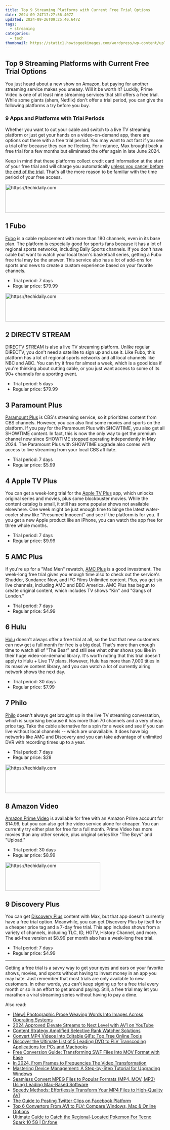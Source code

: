 ```yaml
---
title: Top 9 Streaming Platforms with Current Free Trial Options
date: 2024-09-24T17:27:56.407Z
updated: 2024-09-26T09:25:40.647Z
tags:
  - streaming
categories:
  - tech
thumbnail: https://static1.howtogeekimages.com/wordpress/wp-content/uploads/2024/07/some-streaming-services-logos.jpg
---
```


## Top 9 Streaming Platforms with Current Free Trial Options

You just heard about a new show on Amazon, but paying for another streaming service makes you uneasy. Will it be worth it? Luckily, Prime Video is one of at least nine streaming services that still offers a free trial. While some giants (ahem, Netflix) don't offer a trial period, you can give the following platforms a try before you buy.

### **9 Apps and Platforms with Trial Periods** 

 Whether you want to cut your cable and switch to a live TV streaming platform or just get your hands on a video-on-demand app, there are options out there with a free trial period. You may want to act fast if you see a trial offer because they can be fleeting. For instance, Max brought back a free trial for a few months but eliminated the offer again in late June 2024.

 Keep in mind that these platforms collect credit card information at the start of your free trial and will charge you automatically [unless you cancel before the end of the trial](https://remote-screen-capture.techidaily.com/updated-enhance-your-file-management-six-tips-for-win-11s-mov-files/). That's all the more reason to be familiar with the time period of your free access.

<!-- affiliate ads begin -->
<a href="https://aligracehair.sjv.io/c/5597632/1959778/19272" target="_top" id="1959778">
  <img src="//a.impactradius-go.com/display-ad/19272-1959778" border="0" alt="https://techidaily.com" width="728" height="90"/>
</a>
<img height="0" width="0" src="https://aligracehair.sjv.io/i/5597632/1959778/19272" style="position:absolute;visibility:hidden;" border="0" />
<!-- affiliate ads end -->

## 1  Fubo 

[Fubo](http://www.fubo.tv/stream/tv/?irad=343747&irmp=156932&subId1=FreeTrialStreamingServices&partnerpropertyid=229384) is a cable replacement with more than 180 channels, even in its base plan. The platform is especially good for sports fans because it has a lot of regional sports networks, including Bally Sports channels. If you don't have cable but want to watch your local team's basketball series, getting a Fubo free trial may be the answer. This service also has a lot of add-ons for sports and news to create a custom experience based on your favorite channels.

* Trial period: 7 days
* Regular price: $79.99

<!-- affiliate ads begin -->
<a href="https://ephamedtechinc.pxf.io/c/5597632/2130530/26400" target="_top" id="2130530">
  <img src="//a.impactradius-go.com/display-ad/26400-2130530" border="0" alt="https://techidaily.com" width="728" height="90"/>
</a>
<img height="0" width="0" src="https://ephamedtechinc.pxf.io/i/5597632/2130530/26400" style="position:absolute;visibility:hidden;" border="0" />
<!-- affiliate ads end -->

## 2  DIRECTV STREAM 

[DIRECTV STREAM](https://streamtv.directv.com/affiliates/?cjdata=MXxOfDB8WXww&utm%5Fcampaign=STREAM&utm%5Fmedium=Affiliate&utm%5Fsource=2786910&utm%5Faudience=Prospect&utm%5Fcreative=Valnet+Inc.&cjevent=260726c7411711ef812300710a82b824&utm%5Fcontent=Sign+up+for+DIRECTV+STREAM%E2%84%A0+and+start+streaming+instantly.+Start+with+a+free+trial.+Restr%27s+apply) is also a live TV streaming platform. Unlike regular DIRECTV, you don't need a satellite to sign up and use it. Like Fubo, this platform has a lot of regional sports networks and all local channels like NBC and ABC. You can try it free for almost a week, which is a good idea if you're thinking about cutting cable, or you just want access to some of its 90+ channels for a sporting event.

* Trial period: 5 days
* Regular price: $79.99

## 3  Paramount Plus 

[Paramount Plus](https://paramountplus.qflm.net/c/156932/175360/3065?subId1=UUhtgUeUpU2004072&subId2=ehtg&u=https%3A%2F%2Fwww.paramountplus.com%2F) is CBS's streaming service, so it prioritizes content from CBS channels. However, you can also find some movies and sports on the platform. If you pay for the Paramount Plus with SHOWTIME, you also get all SHOWTIME content. In fact, this is now the only way to get the premium channel now since SHOWTIME stopped operating independently in May 2024\. The Paramount Plus with SHOWTIME upgrade also comes with access to live streaming from your local CBS affiliate.

* Trial period: 7 days
* Regular price: $5.99

## 4  Apple TV Plus 

 You can get a week-long trial for the [Apple TV Plus](https://shop-links.co/link/?exclusive=1&publisher%5Fslug=howtogeek&u1=UUhtgUeUpU2004072&article%5Fname=These+9+Streaming+Services+Still+Offer+Free+Trials&article%5Furl=https%3A%2F%2Fwww.howtogeek.com%2Fstreaming-services-still-offer-free-trials%2F&url=https%3A%2F%2Ftv.apple.com%2F) app, which unlocks original series and movies, plus some blockbuster movies. While the content catalog is small, it still has some popular shows not available elsewhere. One week might be just enough time to binge the latest water-cooler show like "Presumed Innocent" and see if the platform is for you. If you get a new Apple product like an iPhone, you can watch the app free for three whole months.

* Trial period: 7 days
* Regular price: $9.99

## 5  AMC Plus 

 If you're up for a "Mad Men" rewatch, [AMC Plus](https://www.amcplus.com/) is a good investment. The week-long free trial gives you enough time also to check out the service's Shudder, Sundance Now, and IFC Films Unlimited content. Plus, you get six live channels, including AMC and BBC America. AMC Plus has begun to create original content, which includes TV shows "Kin" and "Gangs of London."

* Trial period: 7 days
* Regular price: $4.99

## 6  Hulu 

[Hulu](https://disneyplus.bn5x.net/c/156932/564546/9358?subId1=UUhtgUeUpU2004072&subId2=ehtg&u=https%3A%2F%2Fwww.hulu.com%2Fwelcome&ourl=http%3A%2F%2Fhulu.com) doesn't always offer a free trial at all, so the fact that new customers can now get a full month for free is a big deal. That's more than enough time to watch all of "The Bear" and still see what other shows you like in their huge video-on-demand library. It's worth noting that this trial doesn't apply to Hulu + Live TV plans. However, Hulu has more than 7,000 titles in its massive content library, and you can watch a lot of currently airing network shows the next day.

* Trial period: 30 days
* Regular price: $7.99

## 7  Philo 

[Philo](https://www.anrdoezrs.net/links/3607085/type/dlg/sid/UUhtgUeUpU2004072/https://www.philo.com/) doesn't always get brought up in the live TV streaming conversation, which is surprising because it has more than 70 channels and a very cheap price tag. Take the cable alternative for a spin for a week and see if you can live without local channels -- which are unavailable. It does have big networks like AMC and Discovery and you can take advantage of unlimited DVR with recording times up to a year.

* Trial period: 7 days
* Regular price: $28

<!-- affiliate ads begin -->
<a href="https://aligracehair.sjv.io/c/5597632/1868575/19272" target="_top" id="1868575">
  <img src="//a.impactradius-go.com/display-ad/19272-1868575" border="0" alt="https://techidaily.com" width="728" height="90"/>
</a>
<img height="0" width="0" src="https://aligracehair.sjv.io/i/5597632/1868575/19272" style="position:absolute;visibility:hidden;" border="0" />
<!-- affiliate ads end -->

## 8  Amazon Video 

[Amazon Prime Video](http://amazon.com?tag=hotoge-20&ascsubtag=UUhtgUeUpU2004072&asc%5Frefurl=https%3A%2F%2Fwww.howtogeek.com%2Fstreaming-services-still-offer-free-trials%2F&asc%5Fcampaign=Evergreen) is available for free with an Amazon Prime account for $14.99, but you can also get the video service alone for cheaper. You can currently try either plan for free for a full month. Prime Video has more movies than any other service, plus original series like "The Boys" and "Upload."

* Trial period: 30 days
* Regular price: $8.99

<!-- affiliate ads begin -->
<a href="https://aligracehair.sjv.io/c/5597632/1997717/19272" target="_top" id="1997717">
  <img src="//a.impactradius-go.com/display-ad/19272-1997717" border="0" alt="https://techidaily.com" width="300" height="90"/>
</a>
<img height="0" width="0" src="https://aligracehair.sjv.io/i/5597632/1997717/19272" style="position:absolute;visibility:hidden;" border="0" />
<!-- affiliate ads end -->

## 9  Discovery Plus 

 You can get [Discovery Plus](https://www.discoveryplus.com/) content with Max, but that app doesn't currently have a free trial option. Meanwhile, you can get Discovery Plus by itself for a cheaper price tag and a 7-day free trial. This app includes shows from a variety of channels, including TLC, ID, HGTV, History Channel, and more. The ad-free version at $8.99 per month also has a week-long free trial.

* Trial period: 7 days
* Regular price: $4.99

---

 Getting a free trial is a savvy way to get your eyes and ears on your favorite shows, movies, and sports without having to invest money in an app you may hate. Just remember that most trials are only available to new customers. In other words, you can't keep signing up for a free trial every month or so in an effort to get around paying. Still, a free trial may let you marathon a viral streaming series without having to pay a dime.

<ins class="adsbygoogle"
     style="display:block"
     data-ad-format="autorelaxed"
     data-ad-client="ca-pub-7571918770474297"
     data-ad-slot="1223367746"></ins>

<ins class="adsbygoogle"
     style="display:block"
     data-ad-client="ca-pub-7571918770474297"
     data-ad-slot="8358498916"
     data-ad-format="auto"
     data-full-width-responsive="true"></ins>

<span class="atpl-alsoreadstyle">Also read:</span>
<div><ul>
<li><a href="https://extra-approaches.techidaily.com/new-photographic-prose-weaving-words-into-images-across-operating-systems/"><u>[New] Photographic Prose Weaving Words Into Images Across Operating Systems</u></a></li>
<li><a href="https://youtube-video-recordings.techidaily.com/2024-approved-elevate-streams-to-next-level-with-av1-on-youtube/"><u>2024 Approved Elevate Streams to Next Level with AV1 on YouTube</u></a></li>
<li><a href="https://youtube-videos.techidaily.com/content-strategy-amplified-selective-rank-watcher-solutions/"><u>Content Strategy Amplified Selective Rank Watcher Solutions</u></a></li>
<li><a href="https://media-tips.techidaily.com/convert-mp4-videos-into-editable-gifs-top-free-online-tools/"><u>Convert MP4 Videos Into Editable GIFs: Top Free Online Tools</u></a></li>
<li><a href="https://media-tips.techidaily.com/discover-the-ultimate-list-of-5-leading-dvd-to-flv-transcoding-applications-for-pcs-and-macbooks/"><u>Discover the Ultimate List of 5 Leading DVD to FLV Transcoding Applications for PCs and Macbooks</u></a></li>
<li><a href="https://media-tips.techidaily.com/free-conversion-guide-transforming-swf-files-into-mov-format-with-ease/"><u>Free Conversion Guide: Transforming SWF Files Into MOV Format with Ease</u></a></li>
<li><a href="https://fox-cloud.techidaily.com/in-2024-from-frames-to-frequencies-the-video-transformation/"><u>In 2024, From Frames to Frequencies The Video Transformation</u></a></li>
<li><a href="https://win-forum.techidaily.com/mastering-device-management-a-step-by-step-tutorial-for-upgrading-windows/"><u>Mastering Device Management: A Step-by-Step Tutorial for Upgrading Windows</u></a></li>
<li><a href="https://media-tips.techidaily.com/seamless-convert-mpeg-files-to-popular-formats-mp4-mov-mp3-using-leading-mac-based-software/"><u>Seamless Convert MPEG Files to Popular Formats (MP4, MOV, MP3) Using Leading Mac-Based Software</u></a></li>
<li><a href="https://media-tips.techidaily.com/speedy-methods-effortlessly-transform-your-mp4-files-to-high-quality-avi/"><u>Speedy Methods: Effortlessly Transform Your MP4 Files to High-Quality AVI</u></a></li>
<li><a href="https://twitter-videos.techidaily.com/the-guide-to-posting-twitter-clips-on-facebook-platform/"><u>The Guide to Posting Twitter Clips on Facebook Platform</u></a></li>
<li><a href="https://media-tips.techidaily.com/top-6-convertors-from-avi-to-flv-compare-windows-mac-and-online-options/"><u>Top 6 Convertors From AVI to FLV: Compare Windows, Mac & Online Options</u></a></li>
<li><a href="https://android-pokemon-go.techidaily.com/ultimate-guide-to-catch-the-regional-located-pokemon-for-tecno-spark-10-5g-drfone-by-drfone-virtual-android/"><u>Ultimate Guide to Catch the Regional-Located Pokemon For Tecno Spark 10 5G | Dr.fone</u></a></li>
</ul></div>

